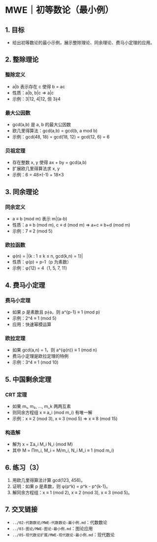 # MWE｜初等数论（最小例）

## 1. 目标

- 给出初等数论的最小示例，展示整除理论、同余理论、费马小定理的应用。

## 2. 整除理论

### 整除定义

- a|b 表示存在 c 使得 b = ac
- 性质：a|b, b|c ⇒ a|c
- 示例：3|12, 4|12, 但 3∤4

### 最大公因数

- gcd(a,b) 是 a, b 的最大公因数
- 欧几里得算法：gcd(a,b) = gcd(b, a mod b)
- 示例：gcd(48, 18) = gcd(18, 12) = gcd(12, 6) = 6

### 贝祖定理

- 存在整数 x, y 使得 ax + by = gcd(a,b)
- 扩展欧几里得算法求 x, y
- 示例：6 = 48×(-1) + 18×3

## 3. 同余理论

### 同余定义

- a ≡ b (mod m) 表示 m|(a-b)
- 性质：a ≡ b (mod m), c ≡ d (mod m) ⇒ a+c ≡ b+d (mod m)
- 示例：7 ≡ 2 (mod 5)

### 欧拉函数

- φ(n) = |{k : 1 ≤ k ≤ n, gcd(k,n) = 1}|
- 性质：φ(p) = p-1（p 为素数）
- 示例：φ(12) = 4（1, 5, 7, 11）

## 4. 费马小定理

### 费马小定理

- 如果 p 是素数且 p∤a，则 a^{p-1} ≡ 1 (mod p)
- 示例：2^4 ≡ 1 (mod 5)
- 应用：快速幂模运算

### 欧拉定理

- 如果 gcd(a,n) = 1，则 a^{φ(n)} ≡ 1 (mod n)
- 费马小定理是欧拉定理的特例
- 示例：3^4 ≡ 1 (mod 10)

## 5. 中国剩余定理

### CRT 定理

- 如果 m₁, m₂, ..., m_k 两两互素
- 则同余方程组 x ≡ a_i (mod m_i) 有唯一解
- 示例：x ≡ 2 (mod 3), x ≡ 3 (mod 5) ⇒ x ≡ 8 (mod 15)

### 构造解

- 解为 x = Σa_i M_i N_i (mod M)
- 其中 M = Πm_i, M_i = M/m_i, N_i M_i ≡ 1 (mod m_i)

## 6. 练习（3）

1) 用欧几里得算法计算 gcd(123, 456)。
2) 证明：如果 p 是素数，则 φ(p^k) = p^k - p^{k-1}。
3) 解同余方程组：x ≡ 1 (mod 2), x ≡ 2 (mod 3), x ≡ 3 (mod 5)。

## 7. 交叉链接

- `../02-代数数论/MWE-代数数论-最小例.md`：代数数论
- `../03-图论/MWE-图论-最小例.md`：图论应用
- `../05-现代数论扩展/MWE-现代数论-最小例.md`：现代数论
